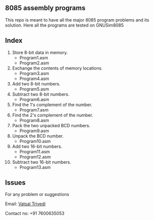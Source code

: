 8085 assembly programs
------------------------
This repo is meant to have all the major 8085 program problems and its solution.
Here all the programs are tested on GNUSim8085 


Index
-----------
1. Store 8-bit data in memory.
	- Program1.asm
	- Program2.asm
2. Exchange the contents of memory locations.
	- Program3.asm
	- Program4.asm
3. Add two 8-bit numbers.	
	- Program5.asm
4. Subtract two 8-bit numbers.
	- Program6.asm
5. Find the 1's complement of the number.
	- Program7.asm
6. Find the 2's complement of the number.
	- Program8.asm
7. Pack the two unpacked BCD numbers.
	- Program9.asm
8. Unpack the BCD number.
	- Program10.asm
9. Add two 16-bit numbers.
	- Program11.asm
	- Program12.asm
10. Subtract two 16-bit numbers.
	- Program13.asm
		
Issues
-------------
For any problem or suggestions

Email: [Vatsal Trivedi](trivedivatsal005@gmail.com)

Contact no: +91 7600635053
